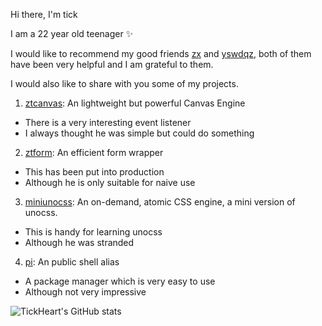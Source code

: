 Hi there, I'm tick

I am a 22 year old teenager ✨

I would like to recommend my good friends [zx](https://github.com/alexzhang1030) and [yswdqz](https://github.com/yswdqz), both of them have been very helpful and I am grateful to them.

I would also like to share with you some of my projects.

1. [ztcanvas](https://ztcanvas.netlify.app/): An lightweight but powerful Canvas Engine
  * There is a very interesting event listener
  * I always thought he was simple but could do something
2. [ztform](https://ztform-docs.netlify.app/): An efficient form wrapper
  * This has been put into production
  * Although he is only suitable for naive use
3. [miniunocss](https://github.com/developer-plus/mini-unocss): An on-demand, atomic CSS engine, a mini version of unocss.
  * This is handy for learning unocss
  * Although he was stranded
4. [pi](https://github.com/TickHeart/pi): An public shell alias
  * A package manager which is very easy to use
  * Although not very impressive

![TickHeart's GitHub stats](https://github-readme-stats.vercel.app/api?username=TickHeart&show_icons=true)
